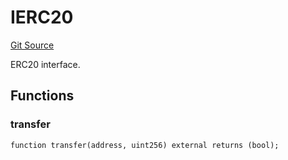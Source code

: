 # IERC20
[Git Source](https://github.com/NaniDAO/accounts/blob/485961b82d85978443ccbce7f93af4f2cad12381/src/validators/PaymentValidator.sol)

ERC20 interface.


## Functions
### transfer


```solidity
function transfer(address, uint256) external returns (bool);
```

